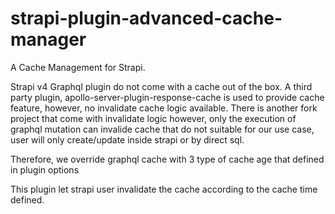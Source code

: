 # strapi-plugin-advanced-cache-manager
A Cache Management for Strapi.

Strapi v4 Graphql plugin do not come with a cache out of the box. A third party plugin, apollo-server-plugin-response-cache is used to provide cache feature, however, no invalidate cache logic available. There is another fork project that come with invalidate logic however, only the execution of graphql mutation can invalide cache that do not suitable for our use case, user will only create/update inside strapi or by direct sql.

Therefore, we override graphql cache with 3 type of cache age that defined in plugin options

This plugin let strapi user invalidate the cache according to the cache time defined.